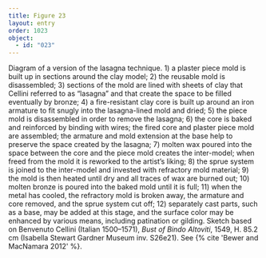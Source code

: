 ```yaml
---
title: Figure 23
layout: entry
order: 1023
object:
  - id: "023"
---
```


Diagram of a version of the lasagna technique. 1) a plaster piece mold is built up in sections around the clay model; 2) the reusable mold is disassembled; 3) sections of the mold are lined with sheets of clay that Cellini referred to as “lasagna” and that create the space to be filled eventually by bronze; 4) a fire-resistant clay core is built up around an iron armature to fit snugly into the lasagna-lined mold and dried; 5) the piece mold is disassembled in order to remove the lasagna; 6) the core is baked and reinforced by binding with wires; the fired core and plaster piece mold are assembled; the armature and mold extension at the base help to preserve the space created by the lasagna; 7) molten wax poured into the space between the core and the piece mold creates the inter-model; when freed from the mold it is reworked to the artist’s liking; 8) the sprue system is joined to the inter-model and invested with refractory mold material; 9) the mold is then heated until dry and all traces of wax are burned out; 10) molten bronze is poured into the baked mold until it is full; 11) when the metal has cooled, the refractory mold is broken away, the armature and core removed, and the sprue system cut off; 12) separately cast parts, such as a base, may be added at this stage, and the surface color may be enhanced by various means, including patination or gilding. Sketch based on Benvenuto Cellini (Italian 1500–1571), *Bust of Bindo Altoviti*, 1549, H. 85.2 cm (Isabella Stewart Gardner Museum inv. S26e21). See {% cite 'Bewer and MacNamara 2012' %}.
